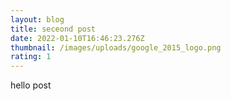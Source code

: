 ```yaml
---
layout: blog
title: seceond post
date: 2022-01-10T16:46:23.276Z
thumbnail: /images/uploads/google_2015_logo.png
rating: 1
---
```

hello post